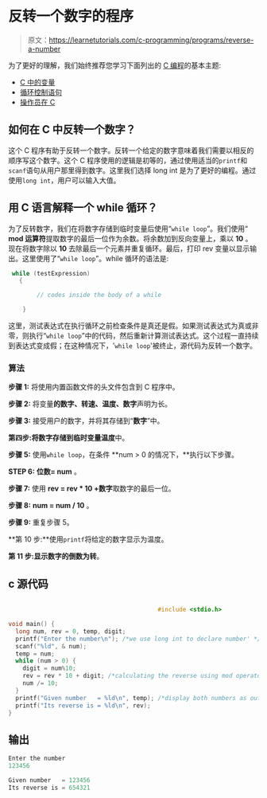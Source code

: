 # 反转一个数字的程序

> 原文：<https://learnetutorials.com/c-programming/programs/reverse-a-number>

为了更好的理解，我们始终推荐您学习下面列出的 [C 编程](../ "C programming")的基本主题:

*   [C 中的变量](../../c-programming/variables)
*   [循环控制语句](../../c-programming/loop-control-statements)
*   [操作员在 C](../../c-programming/operators)

## 如何在 C 中反转一个数字？

这个 C 程序有助于反转一个数字。反转一个给定的数字意味着我们需要以相反的顺序写这个数字。这个 C 程序使用的逻辑是初等的，通过使用适当的`printf`和`scanf`语句从用户那里得到数字。这里我们选择 long int 是为了更好的编程。通过使用`long int`，用户可以输入大值。

## 用 C 语言解释一个 while 循环？

为了反转数字，我们在将数字存储到临时变量后使用“`while loop`”。我们使用“ **mod 运算符**提取数字的最后一位作为余数。将余数加到反向变量上，乘以 **10** 。现在将数字除以 **10** 去除最后一个元素并重复循环。最后，打印 rev 变量以显示输出。这里使用了“`while loop`”。while 循环的语法是:

```c
 while (testExpression)
   {

        // codes inside the body of a while

    } 

```

这里，测试表达式在执行循环之前检查条件是真还是假。如果测试表达式为真或非零，则执行“`while loop`”中的代码，然后重新计算测试表达式。这个过程一直持续到表达式变成假；在这种情况下，'`while loop`'被终止，源代码为反转一个数字。

### 算法

**步骤 1:** 将使用内置函数文件的头文件包含到 C 程序中。

**步骤 2:** 将变量**的数字、转速、温度、数字**声明为长。

**步骤 3:** 接受用户的数字，并将其存储到“**数字**”中。

**第四步:**将数字存储到临时变量**温度**中。

**步骤 5:** 使用`while loop`，在条件 **num > 0 的情况下，**执行以下步骤。

**STEP 6:** **位数= num** 。

**步骤 7:** 使用 **rev = rev * 10 +数字**取数字的最后一位。

**步骤 8:** **num = num / 10** 。

**步骤 9:** 重复步骤 5。

**第 10 步:**使用`printf`将给定的数字显示为温度。

**第 11 步:**显示数字的倒数为**转**。

## c 源代码

```c

                                          #include <stdio.h>

void main() {
  long num, rev = 0, temp, digit;
  printf("Enter the number\n"); /*we use long int to declare number' */
  scanf("%ld", & num);
  temp = num;
  while (num > 0) {
    digit = num%10;
    rev = rev * 10 + digit; /*calculating the reverse using mod operator*/
    num /= 10;
  }
  printf("Given number   = %ld\n", temp); /*display both numbers as output*/
  printf("Its reverse is = %ld\n", rev);
}

```

## 输出

```c
Enter the number
123456

Given number   = 123456
Its reverse is = 654321
```